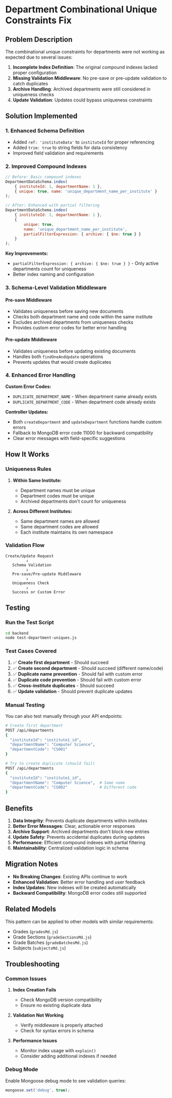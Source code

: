 # Department Combinational Unique Constraints Fix

## Problem Description

The combinational unique constraints for departments were not working as expected due to several issues:

1. **Incomplete Index Definition**: The original compound indexes lacked proper configuration
2. **Missing Validation Middleware**: No pre-save or pre-update validation to catch duplicates
3. **Archive Handling**: Archived departments were still considered in uniqueness checks
4. **Update Validation**: Updates could bypass uniqueness constraints

## Solution Implemented

### 1. Enhanced Schema Definition

- Added `ref: 'instituteData'` to `instituteId` for proper referencing
- Added `trim: true` to string fields for data consistency
- Improved field validation and requirements

### 2. Improved Compound Indexes

```javascript
// Before: Basic compound indexes
DepartmentDataSchema.index(
    { instituteId: 1, departmentName: 1 }, 
    { unique: true, name: 'unique_department_name_per_institute' }
);

// After: Enhanced with partial filtering
DepartmentDataSchema.index(
    { instituteId: 1, departmentName: 1 }, 
    { 
        unique: true, 
        name: 'unique_department_name_per_institute',
        partialFilterExpression: { archive: { $ne: true } }
    }
);
```

**Key Improvements:**
- `partialFilterExpression: { archive: { $ne: true } }` - Only active departments count for uniqueness
- Better index naming and configuration

### 3. Schema-Level Validation Middleware

#### Pre-save Middleware
- Validates uniqueness before saving new documents
- Checks both department name and code within the same institute
- Excludes archived departments from uniqueness checks
- Provides custom error codes for better error handling

#### Pre-update Middleware
- Validates uniqueness before updating existing documents
- Handles both `findOneAndUpdate` operations
- Prevents updates that would create duplicates

### 4. Enhanced Error Handling

**Custom Error Codes:**
- `DUPLICATE_DEPARTMENT_NAME` - When department name already exists
- `DUPLICATE_DEPARTMENT_CODE` - When department code already exists

**Controller Updates:**
- Both `createDepartment` and `updateDepartment` functions handle custom errors
- Fallback to MongoDB error code 11000 for backward compatibility
- Clear error messages with field-specific suggestions

## How It Works

### Uniqueness Rules

1. **Within Same Institute:**
   - Department names must be unique
   - Department codes must be unique
   - Archived departments don't count for uniqueness

2. **Across Different Institutes:**
   - Same department names are allowed
   - Same department codes are allowed
   - Each institute maintains its own namespace

### Validation Flow

```
Create/Update Request
         ↓
   Schema Validation
         ↓
   Pre-save/Pre-update Middleware
         ↓
   Uniqueness Check
         ↓
   Success or Custom Error
```

## Testing

### Run the Test Script

```bash
cd backend
node test-department-uniques.js
```

### Test Cases Covered

1. ✅ **Create first department** - Should succeed
2. ✅ **Create second department** - Should succeed (different name/code)
3. ✅ **Duplicate name prevention** - Should fail with custom error
4. ✅ **Duplicate code prevention** - Should fail with custom error
5. ✅ **Cross-institute duplicates** - Should succeed
6. ✅ **Update validation** - Should prevent duplicate updates

### Manual Testing

You can also test manually through your API endpoints:

```bash
# Create first department
POST /api/departments
{
  "instituteId": "institute1_id",
  "departmentName": "Computer Science",
  "departmentCode": "CS001"
}

# Try to create duplicate (should fail)
POST /api/departments
{
  "instituteId": "institute1_id",
  "departmentName": "Computer Science",  # Same name
  "departmentCode": "CS002"              # Different code
}
```

## Benefits

1. **Data Integrity**: Prevents duplicate departments within institutes
2. **Better Error Messages**: Clear, actionable error responses
3. **Archive Support**: Archived departments don't block new entries
4. **Update Safety**: Prevents accidental duplicates during updates
5. **Performance**: Efficient compound indexes with partial filtering
6. **Maintainability**: Centralized validation logic in schema

## Migration Notes

- **No Breaking Changes**: Existing APIs continue to work
- **Enhanced Validation**: Better error handling and user feedback
- **Index Updates**: New indexes will be created automatically
- **Backward Compatibility**: MongoDB error codes still supported

## Related Models

This pattern can be applied to other models with similar requirements:
- Grades (`gradesMd.js`)
- Grade Sections (`gradeSectionsMd.js`)
- Grade Batches (`gradeBatchesMd.js`)
- Subjects (`subjectsMd.js`)

## Troubleshooting

### Common Issues

1. **Index Creation Fails**
   - Check MongoDB version compatibility
   - Ensure no existing duplicate data

2. **Validation Not Working**
   - Verify middleware is properly attached
   - Check for syntax errors in schema

3. **Performance Issues**
   - Monitor index usage with `explain()`
   - Consider adding additional indexes if needed

### Debug Mode

Enable Mongoose debug mode to see validation queries:

```javascript
mongoose.set('debug', true);
```
